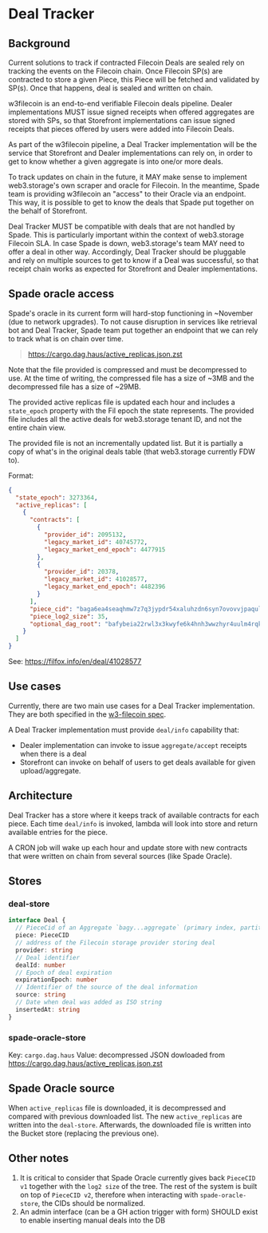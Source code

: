 # Deal Tracker

## Background

Current solutions to track if contracted Filecoin Deals are sealed rely on tracking the events on the Filecoin chain. Once Filecoin SP(s) are contracted to store a given Piece, this Piece will be fetched and validated by SP(s). Once that happens, deal is sealed and written on chain.

w3filecoin is an end-to-end verifiable Filecoin deals pipeline. Dealer implementations MUST issue signed receipts when offered aggregates are stored with SPs, so that Storefront implementations can issue signed receipts that pieces offered by users were added into Filecoin Deals.

As part of the w3filecoin pipeline, a Deal Tracker implementation will be the service that Storefront and Dealer implementations can rely on, in order to get to know whether a given aggregate is into one/or more deals.

To track updates on chain in the future, it MAY make sense to implement web3.storage's own scraper and oracle for Filecoin. In the meantime, Spade team is providing w3filecoin an "access" to their Oracle via an endpoint. This way, it is possible to get to know the deals that Spade put together on the behalf of Storefront.

Deal Tracker MUST be compatible with deals that are not handled by Spade. This is particularly important within the context of web3.storage Filecoin SLA. In case Spade is down, web3.storage's team MAY need to offer a deal in other way. Accordingly, Deal Tracker should be pluggable and rely on multiple sources to get to know if a Deal was successful, so that receipt chain works as expected for Storefront and Dealer implementations.

## Spade oracle access

Spade's oracle in its current form will hard-stop functioning in ~November (due to network upgrades). To not cause disruption in services like retrieval bot and Deal Tracker, Spade team put together an endpoint that we can rely to track what is on chain over time.

> https://cargo.dag.haus/active_replicas.json.zst

Note that the file provided is compressed and must be decompressed to use. At the time of writing, the compressed file has a size of ~3MB and the decompressed file has a size of ~29MB.

The provided active replicas file is updated each hour and includes a `state_epoch` property with the Fil epoch the state represents. The provided file includes all the active deals for web3.storage tenant ID, and not the entire chain view.

The provided file is not an incrementally updated list. But it is partially a copy of what's in the original deals table (that web3.storage currently FDW to).

Format:

```json
{
  "state_epoch": 3273364,
  "active_replicas": [
    {
      "contracts": [
        {
          "provider_id": 2095132,
          "legacy_market_id": 40745772,
          "legacy_market_end_epoch": 4477915
        },
        {
          "provider_id": 20378,
          "legacy_market_id": 41028577,
          "legacy_market_end_epoch": 4482396
        }
      ],
      "piece_cid": "baga6ea4seaqhmw7z7q3jypdr54xaluhzdn6syn7ovovvjpaqul2qqenhmg43wii",
      "piece_log2_size": 35,
      "optional_dag_root": "bafybeia22rwl3x3kwyfe6k4hnh3wwzhyr4uulm4rqkxd6ydjm5ut5cqinu"
    }
  ]
}     
```

See: https://filfox.info/en/deal/41028577

## Use cases

Currently, there are two main use cases for a Deal Tracker implementation. They are both specified in the [w3-filecoin spec](https://github.com/web3-storage/specs/blob/main/w3-filecoin.md#deal-tracker-can-be-queried-for-the-aggregate-status).

A Deal Tracker implementation must provide `deal/info` capability that:
- Dealer implementation can invoke to issue `aggregate/accept` receipts when there is a deal
- Storefront can invoke on behalf of users to get deals available for given upload/aggregate.

## Architecture

Deal Tracker has a store where it keeps track of available contracts for each piece. Each time `deal/info` is invoked, lambda will look into store and return available entries for the piece.

A CRON job will wake up each hour and update store with new contracts that were written on chain from several sources (like Spade Oracle).

## Stores

### deal-store

```typescript
interface Deal {
  // PieceCid of an Aggregate `bagy...aggregate` (primary index, partition key)
  piece: PieceCID
  // address of the Filecoin storage provider storing deal
  provider: string
  // Deal identifier
  dealId: number
  // Epoch of deal expiration
  expirationEpoch: number
  // Identifier of the source of the deal information
  source: string
  // Date when deal was added as ISO string
  insertedAt: string
}
```

### spade-oracle-store

Key: `cargo.dag.haus`
Value: decompressed JSON dowloaded from https://cargo.dag.haus/active_replicas.json.zst

## Spade Oracle source

When `active_replicas` file is downloaded, it is decompressed and compared with previous downloaded list. The new `active_replicas` are written into the `deal-store`. Afterwards, the downloaded file is written into the Bucket store (replacing the previous one).

## Other notes

1. It is critical to consider that Spade Oracle currently gives back `PieceCID v1` together with the `log2 size` of the tree. The rest of the system is built on top of `PieceCID v2`, therefore when interacting with `spade-oracle-store`, the CIDs should be normalized.
2. An admin interface (can be a GH action trigger with form) SHOULD exist to enable inserting manual deals into the DB
